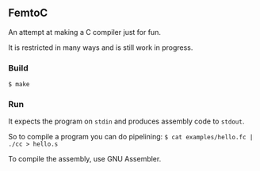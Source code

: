 ## FemtoC

An attempt at making a C compiler just for fun.

It is restricted in many ways and is still work in progress.

### Build

`$ make`

### Run

It expects the program on `stdin` and produces assembly code to `stdout`.

So to compile a program you can do pipelining:
`$ cat examples/hello.fc | ./cc > hello.s`

To compile the assembly, use GNU Assembler.
